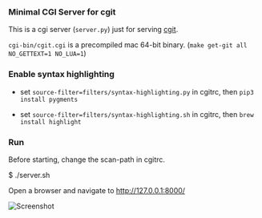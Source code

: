 ### Minimal CGI Server for cgit

This is a cgi server (`server.py`) just for serving [cgit](https://git.zx2c4.com/cgit/).

`cgi-bin/cgit.cgi` is a precompiled mac 64-bit binary. (`make get-git all NO_GETTEXT=1 NO_LUA=1`)

### Enable syntax highlighting

* set `source-filter=filters/syntax-highlighting.py` in cgitrc, then `pip3 install pygments`

* set `source-filter=filters/syntax-highlighting.sh` in cgitrc, then `brew install highlight`

### Run

Before starting, change the scan-path in cgitrc.

$ ./server.sh

Open a browser and navigate to http://127.0.0.1:8000/

![Screenshot](https://shyang.github.io/assets/cgit.png)
